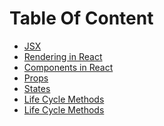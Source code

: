 # Table Of Content

- <a href="notes\jsx_react.md"> JSX</a>
- <a href="notes\rendering.md">Rendering in React</a>
- <a href="notes\components.md">Components in React</a>
- <a href="notes\props.md">Props</a>
- <a href="notes\states.md">States</a>
- <a href="notes\lifecycleMethods.md">Life Cycle Methods</a>
- <a href="notes\hooks.md">Life Cycle Methods</a>